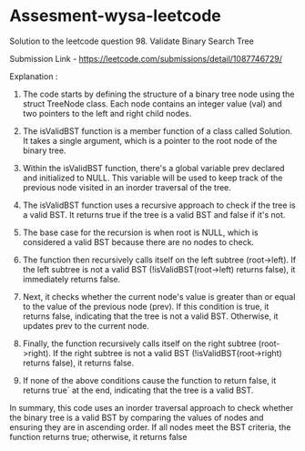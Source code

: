 # Assesment-wysa-leetcode

Solution to the leetcode question 98. Validate Binary Search Tree

Submission Link - https://leetcode.com/submissions/detail/1087746729/


Explanation : 

1. The code starts by defining the structure of a binary tree node using the struct TreeNode class. Each node contains an integer value (val) and two pointers to the left and right child nodes.

2. The isValidBST function is a member function of a class called Solution. It takes a single argument, which is a pointer to the root node of the binary tree.

3. Within the isValidBST function, there's a global variable prev declared and initialized to NULL. This variable will be used to keep track of the previous node visited in an inorder traversal of the tree.

4. The isValidBST function uses a recursive approach to check if the tree is a valid BST. It returns true if the tree is a valid BST and false if it's not.

5. The base case for the recursion is when root is NULL, which is considered a valid BST because there are no nodes to check.

6. The function then recursively calls itself on the left subtree (root->left). If the left subtree is not a valid BST (!isValidBST(root->left) returns false), it immediately returns false.

7. Next, it checks whether the current node's value is greater than or equal to the value of the previous node (prev). If this condition is true, it returns false, indicating that the tree is not a valid BST. Otherwise, it updates prev to the current node.

8. Finally, the function recursively calls itself on the right subtree (root->right). If the right subtree is not a valid BST (!isValidBST(root->right) returns false), it returns false.

9. If none of the above conditions cause the function to return false, it returns true` at the end, indicating that the tree is a valid BST.

In summary, this code uses an inorder traversal approach to check whether the binary tree is a valid BST by comparing the values of nodes and ensuring they are in ascending order. If all nodes meet the BST criteria, the function returns true; otherwise, it returns false
